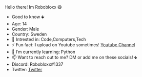 Hello there! Im Robobloxx 😄
* Good to know 🡻
* Age: 14
* Gender: Male
* Country: Sweden
* 🤔 Intrested in: Code,Computers,Tech 
* ⚡ Fun fact: I upload on Youtube sometimes! [Youtube Channel](https://www.youtube.com/channel/UClL4XgvEX1RhICgi2Lsc6EA)
* 🌱 I’m currently learning: Python
* 📫 Want to reach out to me? DM or add me on these socials! 🡻
* Discord: Robobloxx#1337
* Twitter: [Twitter](https://twitter.com/BasedRobobloxx)
